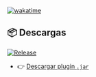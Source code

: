 [![wakatime](https://wakatime.com/badge/user/5ae9efd4-fd6c-4bd2-be4f-597085021e3e/project/3169fa5b-c380-451f-8fda-8568a13f9f5d.svg)](https://wakatime.com/badge/user/5ae9efd4-fd6c-4bd2-be4f-597085021e3e/project/3169fa5b-c380-451f-8fda-8568a13f9f5d)


## 📦 Descargas

[![Release](https://img.shields.io/github/v/v1.0.0/AlepandoCR/PandoSabor?label=v1.0.0)](https://github.com/AlepandoCR/PandoSabor/releases/latest)

- 👉 [Descargar plugin `.jar`](https://github.com/AlepandoCR/repositorio/releases/download/v1.0.0/PandoSabor-1.0.0.jar)

